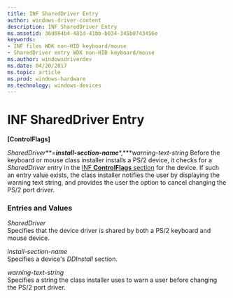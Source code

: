 ```yaml
---
title: INF SharedDriver Entry
author: windows-driver-content
description: INF SharedDriver Entry
ms.assetid: 36d094b4-481d-41bb-b034-345b0743456e
keywords:
- INF files WDK non-HID keyboard/mouse
- SharedDriver entry WDK non-HID keyboard/mouse
ms.author: windowsdriverdev
ms.date: 04/20/2017
ms.topic: article
ms.prod: windows-hardware
ms.technology: windows-devices
---
```


# INF SharedDriver Entry





**\[ControlFlags\]**

*SharedDriver***=***install-section-name****,****warning-text-string*
Before the keyboard or mouse class installer installs a PS/2 device, it checks for a *SharedDriver* entry in the [INF **ControlFlags** section](https://msdn.microsoft.com/library/windows/hardware/ff546342) for the device. If such an entry value exists, the class installer notifies the user by displaying the warning text string, and provides the user the option to cancel changing the PS/2 port driver.

### Entries and Values

<a href="" id="shareddriver"></a>*SharedDriver*  
Specifies that the device driver is shared by both a PS/2 keyboard and mouse device.

<a href="" id="install-section-name"></a>*install-section-name*  
Specifies a device's *DDInstall* section.

<a href="" id="warning-text-string"></a>*warning-text-string*  
Specifies a string the class installer uses to warn a user before changing the PS/2 port driver.

 

 




